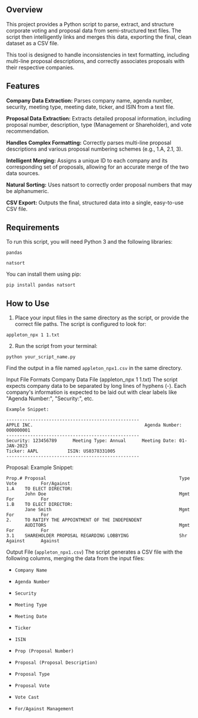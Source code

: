 ## Overview
This project provides a Python script to parse, extract, and structure corporate voting and proposal data from semi-structured text files. The script then intelligently links and merges this data, exporting the final, clean dataset as a CSV file.

This tool is designed to handle inconsistencies in text formatting, including multi-line proposal descriptions, and correctly associates proposals with their respective companies.

## Features
__Company Data Extraction:__ Parses company name, agenda number, security, meeting type, meeting date, ticker, and ISIN from a text file.

__Proposal Data Extraction:__ Extracts detailed proposal information, including proposal number, description, type (Management or Shareholder), and vote recommendation.

__Handles Complex Formatting:__ Correctly parses multi-line proposal descriptions and various proposal numbering schemes (e.g., 1.A, 2.1, 3).

__Intelligent Merging:__ Assigns a unique ID to each company and its corresponding set of proposals, allowing for an accurate merge of the two data sources.

__Natural Sorting:__ Uses natsort to correctly order proposal numbers that may be alphanumeric.

__CSV Export:__ Outputs the final, structured data into a single, easy-to-use CSV file.

## Requirements
To run this script, you will need Python 3 and the following libraries:

`pandas`

`natsort`

You can install them using pip:

`pip install pandas natsort`

## How to Use
1. Place your input files in the same directory as the script, or provide the correct file paths. The script is configured to look for:

`appleton_npx 1 1.txt`

2. Run the script from your terminal:

`python your_script_name.py`

Find the output in a file named `appleton_npx1.csv` in the same directory.

Input File Formats
Company Data File (appleton_npx 1 1.txt)
The script expects company data to be separated by long lines of hyphens (-). Each company's information is expected to be laid out with clear labels like "Agenda Number:", "Security:", etc.
```
Example Snippet:

--------------------------------------------------
APPLE INC.                                          Agenda Number: 000000001
--------------------------------------------------
Security: 123456789      Meeting Type: Annual      Meeting Date: 01-JAN-2023
Ticker: AAPL           ISIN: US0378331005
--------------------------------------------------
```
Proposal:
Example Snippet:
```
Prop.# Proposal                                                  Type          Vote         For/Against
1.A    TO ELECT DIRECTOR:
       John Doe                                                  Mgmt          For          For
1.B    TO ELECT DIRECTOR:
       Jane Smith                                                Mgmt          For          For
2.     TO RATIFY THE APPOINTMENT OF THE INDEPENDENT
       AUDITORS                                                  Mgmt          For          For
3.1    SHAREHOLDER PROPOSAL REGARDING LOBBYING                   Shr           Against      Against
```
Output File (`appleton_npx1.csv`)
The script generates a CSV file with the following columns, merging the data from the input files:

- `Company Name`

- `Agenda Number`  

- `Security`

- `Meeting Type`

- `Meeting Date`

- `Ticker`

- `ISIN`

- `Prop (Proposal Number)`

- `Proposal (Proposal Description)`
  
- `Proposal Type`

- `Proposal Vote`

- `Vote Cast`

- `For/Against Management`
